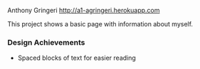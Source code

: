 Anthony Gringeri
http://a1-agringeri.herokuapp.com

This project shows a basic page with information about myself.

### Design Achievements
- Spaced blocks of text for easier reading


